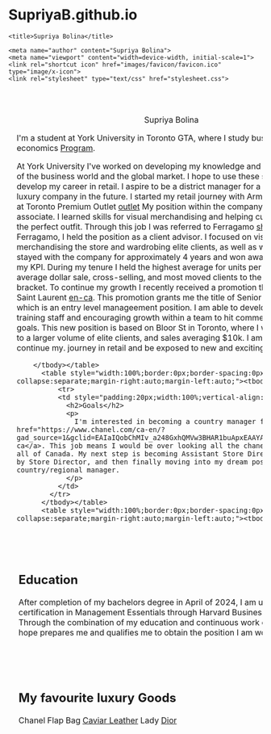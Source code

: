 # SupriyaB.github.io
<!DOCTYPE HTML>
<html lang="en">
  <head>
    <meta http-equiv="Content-Type" content="text/html; charset=UTF-8">

    <title>Supriya Bolina</title>

    <meta name="author" content="Supriya Bolina">
    <meta name="viewport" content="width=device-width, initial-scale=1">
    <link rel="shortcut icon" href="images/favicon/favicon.ico" type="image/x-icon">
    <link rel="stylesheet" type="text/css" href="stylesheet.css">
    
  </head>

  <body>
    <table style="width:100%;max-width:800px;border:0px;border-spacing:0px;border-collapse:separate;margin-right:auto;margin-left:auto;"><tbody>
      <tr style="padding:0px">
        <td style="padding:0px">
          <table style="width:100%;border:0px;border-spacing:0px;border-collapse:separate;margin-right:auto;margin-left:auto;"><tbody>
            <tr style="padding:0px">
              <td style="padding:2.5%;width:63%;vertical-align:middle">
                <p class="name" style="text-align: center;">
                  Supriya Bolina
                </p>
                <p>I'm a student at York University in Toronto GTA, where I study business economics <a href="https://futurestudents.yorku.ca/program/business-economics/laps">Program</a>.
                </p>
                <p>
                  At York University I've worked on developing my knowledge and understanding of the business world and the global market. I hope to use these skills to further develop my career in retail. I aspire to be a district manager for a global scale luxury company in the future. I started my retail journey with Armani <a href="https://www.armani.com/en-ca/experience/armani-exchange?gad_source=1&gclid=EAIaIQobChMIu5-d_byxhQMVSxitBh2l5QjXEAAYASAAEgK_NPD_BwE&gclsrc=aw.ds">Experience</a>. at Toronto Premium Outlet <a href="https://www.premiumoutlets.com/outlet/toronto">outlet</a> My position within the company was a sales associate. I learned skills for visual merchandising and helping customers create the perfect outfit. Through this job I was referred to Ferragamo <a href="https://shop.ferragamo.com/shop/ca/en?ds_cid=71700000117305222&utm_campaign=LOWER_PURC_CA_CA-EN_ALW_ADW_BRAND-PURE_SRC&utm_source=google&utm_medium=cpc&gad_source=1&gclid=EAIaIQobChMIx_LU_72xhQMVJm1HAR2DUwACEAAYASAAEgLBR_D_BwE&gclsrc=aw.ds">shop</a>. At Ferragamo, I held the position as a  client advisor. I focused on visually merchandising the store and wardrobing elite clients, as well as walk in clients. I stayed with the company for approximately 4 years and won awards recognising my KPI. During my tenure I held the highest average for units per transaction, average dollar sale, cross-selling, and most moved clients to the next spend bracket. To continue my growth I recently received a promotion through YSL, Saint Laurent <a href="https://www.ysl.com/en-ca?gad_source=1&gclid=EAIaIQobChMI-KOJvsCxhQMVXJWDBx1k2wCkEAAYASAAEgKD6fD_BwE&gclsrc=aw.ds">en-ca</a>.  This promotion grants me the title of Senior Client Advisor, which is an entry level manageement position. I am able to develop my skills on training staff and encouraging growth within a team to hit commercial sale target goals.  This new position is based on Bloor St in Toronto, where I will be exposed to a larger volume of elite clients, and sales averaging $10k. I am excited to continue my. journey in retail and be exposed to new and exciting challenges.
                </p>
             
        </tbody></table>
          <table style="width:100%;border:0px;border-spacing:0px;border-collapse:separate;margin-right:auto;margin-left:auto;"><tbody>
              <tr>
              <td style="padding:20px;width:100%;vertical-align:middle">
                <h2>Goals</h2>
                <p>
                  I'm interested in becoming a country manager for chanel <a href="https://www.chanel.com/ca-en/?gad_source=1&gclid=EAIaIQobChMIv_a248GxhQMVw3BHAR1buApxEAAYASAAEgI5oPD_BwE">en-ca</a>. This job means I would be over looking all the chaneel locations in all of Canada. My next step is becoming Assistant Store Director, followed by Store Director, and then finally moving into my dream position of country/regional manager.  
                </p>
              </td>
            </tr>
          </tbody></table>
          <table style="width:100%;border:0px;border-spacing:0px;border-collapse:separate;margin-right:auto;margin-left:auto;"><tbody>
 </tbody></table>
          <table style="width:100%;border:0px;border-spacing:0px;border-collapse:separate;margin-right:auto;margin-left:auto;"><tbody>
              <tr>
              <td style="padding:20px;width:100%;vertical-align:middle">
                <h2>Education</h2>
                <p>
                  After completion of my bachelors degree in April of 2024, I am undergoing a certification in Management Essentials through Harvard Business School Online. Through the combination of my education and continuous work experience I hope prepares me and qualifies me to obtain the position I am working towards. 
 </tbody></table>
          <table style="width:100%;border:0px;border-spacing:0px;border-collapse:separate;margin-right:auto;margin-left:auto;"><tbody>
              <tr>
              <td style="padding:20px;width:100%;vertical-align:middle">
                <h2>My favourite luxury Goods</h2>
                <p>
                Chanel Flap Bag <a href="https://dearluxe.com/blogs/fashion/chanel-classic-flap-bag-size-guide">Caviar Leather</a>
                Lady <a href="https://crfashionbook.com/history-of-the-lady-dior-bag-princess-diana/">Dior</a>
                

 
